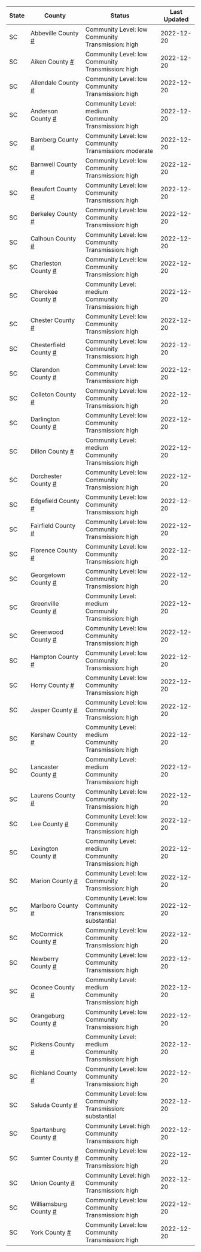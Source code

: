 State | County | Status | Last Updated
--- | --- | --- | --- 
SC | Abbeville County <a href="#abbeville_county">#</a> | <a name="abbeville_county"></a>Community Level: low<br/>Community Transmission: high | 2022-12-20
SC | Aiken County <a href="#aiken_county">#</a> | <a name="aiken_county"></a>Community Level: low<br/>Community Transmission: high | 2022-12-20
SC | Allendale County <a href="#allendale_county">#</a> | <a name="allendale_county"></a>Community Level: low<br/>Community Transmission: high | 2022-12-20
SC | Anderson County <a href="#anderson_county">#</a> | <a name="anderson_county"></a>Community Level: medium<br/>Community Transmission: high | 2022-12-20
SC | Bamberg County <a href="#bamberg_county">#</a> | <a name="bamberg_county"></a>Community Level: low<br/>Community Transmission: moderate | 2022-12-20
SC | Barnwell County <a href="#barnwell_county">#</a> | <a name="barnwell_county"></a>Community Level: low<br/>Community Transmission: high | 2022-12-20
SC | Beaufort County <a href="#beaufort_county">#</a> | <a name="beaufort_county"></a>Community Level: low<br/>Community Transmission: high | 2022-12-20
SC | Berkeley County <a href="#berkeley_county">#</a> | <a name="berkeley_county"></a>Community Level: low<br/>Community Transmission: high | 2022-12-20
SC | Calhoun County <a href="#calhoun_county">#</a> | <a name="calhoun_county"></a>Community Level: low<br/>Community Transmission: high | 2022-12-20
SC | Charleston County <a href="#charleston_county">#</a> | <a name="charleston_county"></a>Community Level: low<br/>Community Transmission: high | 2022-12-20
SC | Cherokee County <a href="#cherokee_county">#</a> | <a name="cherokee_county"></a>Community Level: medium<br/>Community Transmission: high | 2022-12-20
SC | Chester County <a href="#chester_county">#</a> | <a name="chester_county"></a>Community Level: low<br/>Community Transmission: high | 2022-12-20
SC | Chesterfield County <a href="#chesterfield_county">#</a> | <a name="chesterfield_county"></a>Community Level: low<br/>Community Transmission: high | 2022-12-20
SC | Clarendon County <a href="#clarendon_county">#</a> | <a name="clarendon_county"></a>Community Level: low<br/>Community Transmission: high | 2022-12-20
SC | Colleton County <a href="#colleton_county">#</a> | <a name="colleton_county"></a>Community Level: low<br/>Community Transmission: high | 2022-12-20
SC | Darlington County <a href="#darlington_county">#</a> | <a name="darlington_county"></a>Community Level: low<br/>Community Transmission: high | 2022-12-20
SC | Dillon County <a href="#dillon_county">#</a> | <a name="dillon_county"></a>Community Level: medium<br/>Community Transmission: high | 2022-12-20
SC | Dorchester County <a href="#dorchester_county">#</a> | <a name="dorchester_county"></a>Community Level: low<br/>Community Transmission: high | 2022-12-20
SC | Edgefield County <a href="#edgefield_county">#</a> | <a name="edgefield_county"></a>Community Level: low<br/>Community Transmission: high | 2022-12-20
SC | Fairfield County <a href="#fairfield_county">#</a> | <a name="fairfield_county"></a>Community Level: low<br/>Community Transmission: high | 2022-12-20
SC | Florence County <a href="#florence_county">#</a> | <a name="florence_county"></a>Community Level: low<br/>Community Transmission: high | 2022-12-20
SC | Georgetown County <a href="#georgetown_county">#</a> | <a name="georgetown_county"></a>Community Level: low<br/>Community Transmission: high | 2022-12-20
SC | Greenville County <a href="#greenville_county">#</a> | <a name="greenville_county"></a>Community Level: medium<br/>Community Transmission: high | 2022-12-20
SC | Greenwood County <a href="#greenwood_county">#</a> | <a name="greenwood_county"></a>Community Level: low<br/>Community Transmission: high | 2022-12-20
SC | Hampton County <a href="#hampton_county">#</a> | <a name="hampton_county"></a>Community Level: low<br/>Community Transmission: high | 2022-12-20
SC | Horry County <a href="#horry_county">#</a> | <a name="horry_county"></a>Community Level: low<br/>Community Transmission: high | 2022-12-20
SC | Jasper County <a href="#jasper_county">#</a> | <a name="jasper_county"></a>Community Level: low<br/>Community Transmission: high | 2022-12-20
SC | Kershaw County <a href="#kershaw_county">#</a> | <a name="kershaw_county"></a>Community Level: medium<br/>Community Transmission: high | 2022-12-20
SC | Lancaster County <a href="#lancaster_county">#</a> | <a name="lancaster_county"></a>Community Level: medium<br/>Community Transmission: high | 2022-12-20
SC | Laurens County <a href="#laurens_county">#</a> | <a name="laurens_county"></a>Community Level: low<br/>Community Transmission: high | 2022-12-20
SC | Lee County <a href="#lee_county">#</a> | <a name="lee_county"></a>Community Level: low<br/>Community Transmission: high | 2022-12-20
SC | Lexington County <a href="#lexington_county">#</a> | <a name="lexington_county"></a>Community Level: medium<br/>Community Transmission: high | 2022-12-20
SC | Marion County <a href="#marion_county">#</a> | <a name="marion_county"></a>Community Level: low<br/>Community Transmission: high | 2022-12-20
SC | Marlboro County <a href="#marlboro_county">#</a> | <a name="marlboro_county"></a>Community Level: low<br/>Community Transmission: substantial | 2022-12-20
SC | McCormick County <a href="#mccormick_county">#</a> | <a name="mccormick_county"></a>Community Level: low<br/>Community Transmission: high | 2022-12-20
SC | Newberry County <a href="#newberry_county">#</a> | <a name="newberry_county"></a>Community Level: low<br/>Community Transmission: high | 2022-12-20
SC | Oconee County <a href="#oconee_county">#</a> | <a name="oconee_county"></a>Community Level: medium<br/>Community Transmission: high | 2022-12-20
SC | Orangeburg County <a href="#orangeburg_county">#</a> | <a name="orangeburg_county"></a>Community Level: low<br/>Community Transmission: high | 2022-12-20
SC | Pickens County <a href="#pickens_county">#</a> | <a name="pickens_county"></a>Community Level: medium<br/>Community Transmission: high | 2022-12-20
SC | Richland County <a href="#richland_county">#</a> | <a name="richland_county"></a>Community Level: low<br/>Community Transmission: high | 2022-12-20
SC | Saluda County <a href="#saluda_county">#</a> | <a name="saluda_county"></a>Community Level: low<br/>Community Transmission: substantial | 2022-12-20
SC | Spartanburg County <a href="#spartanburg_county">#</a> | <a name="spartanburg_county"></a>Community Level: high<br/>Community Transmission: high | 2022-12-20
SC | Sumter County <a href="#sumter_county">#</a> | <a name="sumter_county"></a>Community Level: low<br/>Community Transmission: high | 2022-12-20
SC | Union County <a href="#union_county">#</a> | <a name="union_county"></a>Community Level: high<br/>Community Transmission: high | 2022-12-20
SC | Williamsburg County <a href="#williamsburg_county">#</a> | <a name="williamsburg_county"></a>Community Level: low<br/>Community Transmission: high | 2022-12-20
SC | York County <a href="#york_county">#</a> | <a name="york_county"></a>Community Level: low<br/>Community Transmission: high | 2022-12-20
